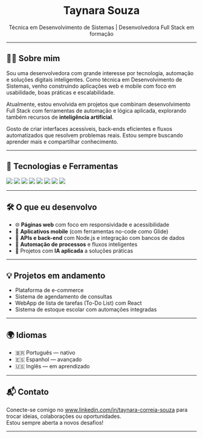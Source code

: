 <h1 align="center">Taynara Souza</h1>

<p align="center">
Técnica em Desenvolvimento de Sistemas | Desenvolvedora Full Stack em formação
</p>

---

## 👩‍💻 Sobre mim

Sou uma desenvolvedora com grande interesse por tecnologia, automação e soluções digitais inteligentes. Como técnica em Desenvolvimento de Sistemas, venho construindo aplicações web e mobile com foco em usabilidade, boas práticas e escalabilidade.

Atualmente, estou envolvida em projetos que combinam desenvolvimento Full Stack com ferramentas de automação e lógica aplicada, explorando também recursos de **inteligência artificial**.

Gosto de criar interfaces acessíveis, back-ends eficientes e fluxos automatizados que resolvem problemas reais. Estou sempre buscando aprender mais e compartilhar conhecimento.

---

## 🧠 Tecnologias e Ferramentas

<div align="left">
  <img src="https://img.shields.io/badge/HTML5-E34F26?style=for-the-badge&logo=html5&logoColor=white" />
  <img src="https://img.shields.io/badge/CSS3-1572B6?style=for-the-badge&logo=css3&logoColor=white" />
  <img src="https://img.shields.io/badge/JavaScript-F7DF1E?style=for-the-badge&logo=javascript&logoColor=black" />
  <img src="https://img.shields.io/badge/Node.js-339933?style=for-the-badge&logo=nodedotjs&logoColor=white" />
  <img src="https://img.shields.io/badge/Python-3776AB?style=for-the-badge&logo=python&logoColor=white" />
  <img src="https://img.shields.io/badge/MySQL-00758F?style=for-the-badge&logo=mysql&logoColor=white" />
  <img src="https://img.shields.io/badge/Glide-47B881?style=for-the-badge&logo=glide&logoColor=white" />
  <img src="https://img.shields.io/badge/Git-F05032?style=for-the-badge&logo=git&logoColor=white" />
</div>

---

## 🛠️ O que eu desenvolvo

- 🌐 **Páginas web** com foco em responsividade e acessibilidade  
- 📱 **Aplicativos mobile** (com ferramentas no-code como Glide)  
- 🔌 **APIs e back-end** com Node.js e integração com bancos de dados  
- 🤖 **Automação de processos** e fluxos inteligentes  
- 🧠 Projetos com **IA aplicada** a soluções práticas  

---

## 💡 Projetos em andamento

- Plataforma de e-commerce  
- Sistema de agendamento de consultas  
- WebApp de lista de tarefas (To-Do List) com React  
- Sistema de estoque escolar com automações integradas  

---

## 🌍 Idiomas

- 🇧🇷 Português — nativo  
- 🇪🇸 Espanhol — avançado  
- 🇺🇸 Inglês — em aprendizado  

---

## 📬 Contato

Conecte-se comigo no www.linkedin.com/in/taynara-correia-souza para trocar ideias, colaborações ou oportunidades.  
Estou sempre aberta a novos desafios!

---
